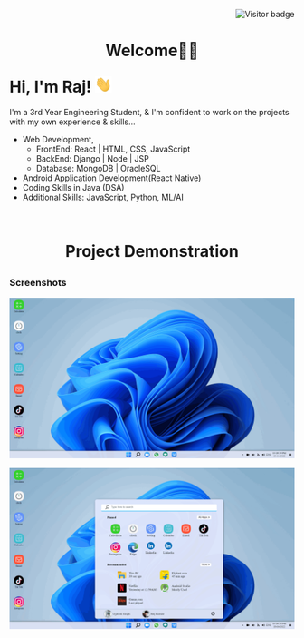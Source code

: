 <p align="right"><img src="https://visitor-badge.laobi.icu/badge?page_id=Windows11" alt="Visitor badge"/>

# <p align="center"> Welcome🙏🏻 </p> Hi, I'm Raj! <img src="https://raw.githubusercontent.com/ABSphreak/ABSphreak/master/gifs/Hi.gif" width="30px" />

I'm a 3rd Year Engineering Student, & I'm confident to work on the projects with my own experience & skills...

- Web Development,
    - FrontEnd: React | HTML, CSS, JavaScript
    - BackEnd: Django | Node | JSP
    - Database: MongoDB | OracleSQL
- Android Application Development(React Native)
- Coding Skills in Java (DSA)
- Additional Skills: JavaScript, Python, ML/AI

<br>

# <p align="center">Project Demonstration</p>

### Screenshots

![Screenshot](./Screenshot/home.png)

![Screenshot](./Screenshot/appdrawer.png)

